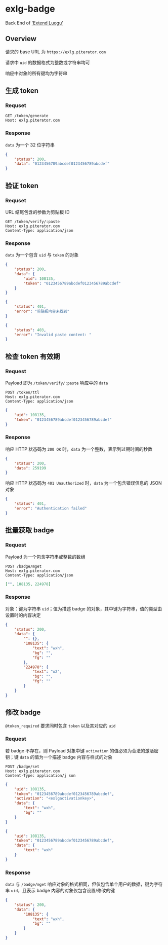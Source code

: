 # exlg-badge

Back End of ['Extend Luogu'](https://github.com/extend-luogu/extend-luogu)

## Overview

请求的 base URL 为 `https://exlg.piterator.com`

请求中 `uid` 的数据格式为整数或字符串均可

响应中对象的所有键均为字符串

## 生成 token

### Requset

```http
GET /token/generate
Host: exlg.piterator.com
```

### Response

`data` 为一个 32 位字符串

```json
{
    "status": 200,
    "data": "0123456789abcdef0123456789abcdef"
}
```

## 验证 token

### Requset

URL 结尾包含的参数为剪贴板 ID

```http
GET /token/verify/:paste
Host: exlg.piterator.com
Content-Type: application/json
```

### Response

`data` 为一个包含 `uid` 与 `token` 的对象

```json
{
    "status": 200,
    "data": {
        "uid": 108135,
        "token": "0123456789abcdef0123456789abcdef"
    }
}
```

```json
{
    "status": 401,
    "error": "剪贴板内容未找到"
}
```

```json
{
    "status": 403,
    "error": "Invalid paste content: "
}
```

## 检查 token 有效期

### Request

Payload 即为 `/token/verify/:paste` 响应中的 `data`

```http
POST /token/ttl
Host: exlg.piterator.com
Content-Type: application/json
```

```json
{
    "uid": 108135,
    "token": "0123456789abcdef0123456789abcdef"
}
```

### Response

响应 HTTP 状态码为 `200 OK` 时，`data` 为一个整数，表示到过期时间的秒数

```json
{
    "status": 200,
    "data": 259199
}
```

响应 HTTP 状态码为 `401 Unauthorized` 时，`data` 为一个包含错误信息的 JSON 对象

```json
{
    "status": 401,
    "error": "Authentication failed"
}
```

## 批量获取 badge

### Request

Payload 为一个包含字符串或整数的数组

```http
POST /badge/mget
Host: exlg.piterator.com
Content-Type: application/json
```

```json
["", 108135, 224978]
```

### Response

对象：键为字符串 `uid`；值为描述 badge 的对象，其中键为字符串，值的类型由设置时的内容决定

```json
{
    "status": 200,
    "data": {
        "": {},
        "108135": {
            "text": "wxh",
            "bg": "",
            "fg": ""
        },
        "224978": {
            "text": "o2",
            "bg": "",
            "fg": ""
        }
    }
}
```

## 修改 badge

`@token_required`
要求同时包含 `token` 以及其对应的 `uid`

### Request

若 badge 不存在，则 Payload 对象中键 `activation` 的值必须为合法的激活密钥；键 `data` 的值为一个描述 badge 内容与样式的对象

```http
POST /badge/set
Host: exlg.piterator.com
Content-Type: application/j son
```

```json
{
    "uid": 108135,
    "token": "0123456789abcdef0123456789abcdef",
    "activation": "<exlgactivationkey>",
    "data": {
        "text": "wxh",
        "bg": ""
    }
}
```

```json
{
    "uid": 108135,
    "token": "0123456789abcdef0123456789abcdef",
    "data": {
        "text": "wxh"
    }
}
```

### Response

`data` 与 `/badge/mget` 响应对象的格式相同，但仅包含单个用户的数据，键为字符串 `uid`，且表示 badge 内容的对象仅包含设置/修改的键

```json
{
    "status": 200,
    "data": {
        "108135": {
            "text": "wxh",
            "bg": ""
        }
    }
}
```
